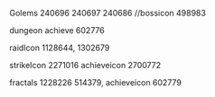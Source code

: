 Golems
240696
240697
240686
//bossicon
498983

dungeon achieve 602776

raidIcon 1128644, 1302679

strikeIcon 2271016 achieveicon 2700772

fractals 1228226 514379,  achieveicon 602779